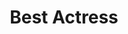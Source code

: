 ---
title: "Best Actress"
edition: 2017
winner: Margot Robbie
kind: "actor"
film: i-tonya.md
image: https://m.media-amazon.com/images/M/MV5BMTc5NzkzNjY5Nl5BMl5BanBnXkFtZTgwMDcwMTY5MzI@._V1_.jpg
type: award
weight: 5
---